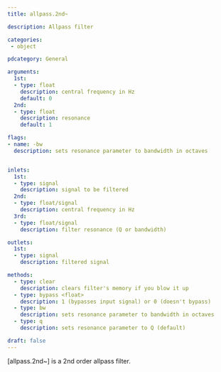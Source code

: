 ```yaml
---
title: allpass.2nd~

description: Allpass filter

categories:
 - object

pdcategory: General

arguments:
  1st:
  - type: float
    description: central frequency in Hz
    default: 0
  2nd:
  - type: float
    description: resonance
    default: 1

flags:
- name: -bw
  description: sets resonance parameter to bandwidth in octaves


inlets:
  1st:
  - type: signal
    description: signal to be filtered
  2nd:
  - type: float/signal
    description: central frequency in Hz
  3rd:
  - type: float/signal
    description: filter resonance (Q or bandwidth)

outlets:
  1st:
  - type: signal
    description: filtered signal

methods:
  - type: clear
    description: clears filter's memory if you blow it up
  - type: bypass <float>
    description: 1 (bypasses input signal) or 0 (doesn't bypass)
  - type: bw
    description: sets resonance parameter to bandwidth in octaves
  - type: q
    description: sets resonance parameter to Q (default)

draft: false
---
```


[allpass.2nd~] is a 2nd order allpass filter.

